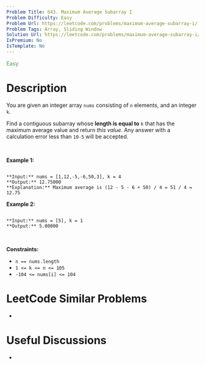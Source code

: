 ```yaml
---
Problem Title: 643. Maximum Average Subarray I
Problem Difficulty: Easy
Problem Url: https://leetcode.com/problems/maximum-average-subarray-i/
Problem Tags: Array, Sliding Window
Solution Url: https://leetcode.com/problems/maximum-average-subarray-i/solution/
IsPremium: No
IsTemplate: No
---
```


<span style="color: rgb(67, 160, 71);">Easy</span>

# Description

You are given an integer array `nums` consisting of `n` elements, and an integer `k`.


Find a contiguous subarray whose **length is equal to** `k` that has the maximum average value and return *this value*. Any answer with a calculation error less than `10-5` will be accepted.


 


**Example 1:**



```

**Input:** nums = [1,12,-5,-6,50,3], k = 4
**Output:** 12.75000
**Explanation:** Maximum average is (12 - 5 - 6 + 50) / 4 = 51 / 4 = 12.75

```

**Example 2:**



```

**Input:** nums = [5], k = 1
**Output:** 5.00000

```

 


**Constraints:**


* `n == nums.length`
* `1 <= k <= n <= 105`
* `-104 <= nums[i] <= 104`




# LeetCode Similar Problems

- []()

# Useful Discussions

- []()
